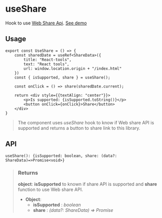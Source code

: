 # useShare
Hook to use [Web Share Api](https://developer.mozilla.org/en-US/docs/Web/API/Web_Share_API). [See demo](https://react-tools.ndria.dev/#/hooks/api-dom/useShare)

## Usage

```tsx
export const UseShare = () => {
	const sharedDate = useRef<ShareData>({
		title: "React-tools",
		text: "React tools",
		url: window.location.origin + "/index.html"
	})
	const { isSupported, share } = useShare();

	const onClick = () => share(sharedDate.current);

	return <div style={{textAlign: "center"}}>
		<p>Is supported: {isSupported.toString()}</p>
		<button onClick={onClick}>Share</button>
	</div>
}
```

> The component uses _useShare_ hook to know if Web share API is supported and returns a button to share link to this library.


## API

```tsx
useShare(): {isSupported: boolean, share: (data?: ShareData)=>Promise<void>}
```





> ### Returns
>
> __object__: __isSupported__ to known if share API is supported and __share__ function to use Web share API.
> - __Object__:  
>     - __isSupported__ : _boolean_  
>     - __share__ : _(data?: ShareData) => Promise<void>_  
>